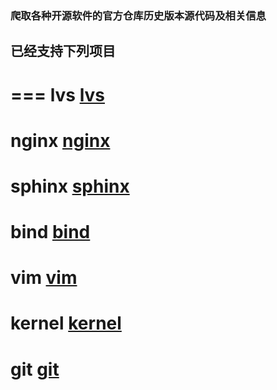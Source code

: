 ### 爬取各种开源软件的官方仓库历史版本源代码及相关信息
## 已经支持下列项目
===
lvs
[lvs](http://www.linuxvirtualserver.org/software/ipvs.html "lvs")
===
nginx
[nginx](http://nginx.org/download/ "nginx")
===
sphinx
[sphinx](http://sphinxsearch.com/downloads/archive/ "sphinx")
===
bind
[bind](https://ftp.isc.org/isc/ "bind")
===
vim
[vim](http://ftp.vim.org/pub/vim/unix/ "vim")
===
kernel
[kernel](https://www.kernel.org/pub/linux/kernel/ "kernel")
===
git
[git](https://www.kernel.org/pub/software/scm/git/ "git")
===

